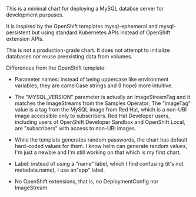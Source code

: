 This is a minimal chart for deploying a MySQL databse server for development purpuses.

It is inspired by the OpenShift templates mysql-ephemeral and mysql-persistent but using standard Kubernetes APIs instead of OpenShift extension APIs.

This is not a production-grade chart. It does not attempt to initialize databases nor reuse preexisting data from volumes.

Differences from the OpenShift template:

- Parameter names: instead of being uppercase like environment variables, they are camelCase strings and (I hope) more intuitive.

- The "MYSQL_VERSION" parameter is actually an ImageStreamTag and it matches the ImageStreams from the Samples Operator;
The "imageTag" value is a tag from the MySQL image from Red Hat, which is a non-UBI image accessible only to subscribers.
Red Hat Developer users, including users of OpenShift Developer Sandbox and OpenShift Local, are "subscribers" with access to non-UBI images.

- While the template generates random passwords, the chart has default hard-coded values for them.
I know helm can generate random values, I'm just a newbie and I'm still working on that which is my first chart.

- Label: instead of using a "name" label, which I find confusing (it's not metadata.name), I use an"app" label.

- No OpenShift extensions, that is, no DeploymentConfig nor ImageStream.

